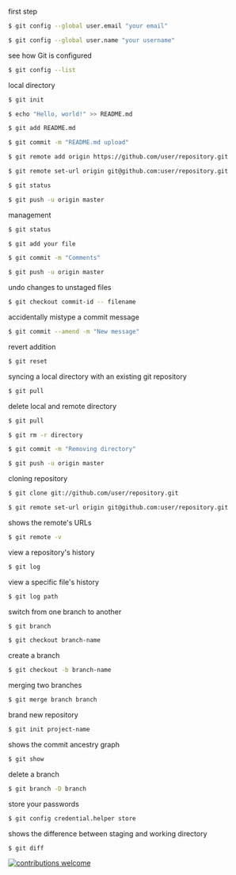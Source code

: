 first step

```sh
$ git config --global user.email "your email"

$ git config --global user.name "your username"
```

see how Git is configured

```sh
$ git config --list
```

local directory

```sh
$ git init 

$ echo "Hello, world!" >> README.md 

$ git add README.md

$ git commit -m "README.md upload"

$ git remote add origin https://github.com/user/repository.git

$ git remote set-url origin git@github.com:user/repository.git

$ git status

$ git push -u origin master 
```

management

```sh
$ git status

$ git add your file

$ git commit -m "Comments"

$ git push -u origin master
```

undo changes to unstaged files

```sh
$ git checkout commit-id -- filename
```

accidentally mistype a commit message

```sh
$ git commit --amend -m "New message"
```

revert addition

```sh
$ git reset
```

syncing a local directory with an existing git repository

```sh
$ git pull
```

delete local and remote directory

```sh
$ git pull

$ git rm -r directory

$ git commit -m "Removing directory"

$ git push -u origin master
```

cloning repository

```sh
$ git clone git://github.com/user/repository.git

$ git remote set-url origin git@github.com:user/repository.git
```

shows the remote's URLs

```sh
$ git remote -v
```

view a repository's history

```sh
$ git log
```

view a specific file's history

```sh
$ git log path
```

switch from one branch to another

```sh
$ git branch

$ git checkout branch-name
```

create a branch

```sh
$ git checkout -b branch-name
```

merging two branches

```sh
$ git merge branch branch
```

brand new repository

```sh
$ git init project-name
```

shows the commit ancestry graph

```sh
$ git show
```

delete a branch

```sh
$ git branch -D branch
```

store your passwords

```sh
$ git config credential.helper store
```

shows the difference between staging and working directory

```sh
$ git diff
```

[![contributions welcome](https://img.shields.io/badge/contributions-welcome-brightgreen.svg?style=flat)](https://github.com/tiag0cabral/GitHub/issues)